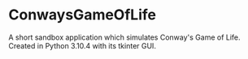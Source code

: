 # ConwaysGameOfLife
A short sandbox application which simulates Conway's Game of Life.
Created in Python 3.10.4 with its tkinter GUI.
